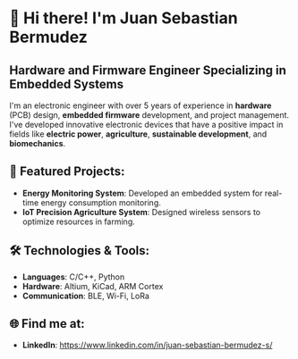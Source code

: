 # 👋 Hi there! I'm Juan Sebastian Bermudez

## Hardware and Firmware Engineer Specializing in Embedded Systems

I'm an electronic engineer with over 5 years of experience in **hardware** (PCB) design, **embedded firmware** development, and project management. I've developed innovative electronic devices that have a positive impact in fields like **electric power**, **agriculture**, **sustainable development**, and **biomechanics**.

## 🚀 Featured Projects:
- **Energy Monitoring System**: Developed an embedded system for real-time energy consumption monitoring.
- **IoT Precision Agriculture System**: Designed wireless sensors to optimize resources in farming.

## 🛠️ Technologies & Tools:
- **Languages**: C/C++, Python
- **Hardware**: Altium, KiCad, ARM Cortex
- **Communication**: BLE, Wi-Fi, LoRa

## 🌐 Find me at:
- **LinkedIn**: https://www.linkedin.com/in/juan-sebastian-bermudez-s/


